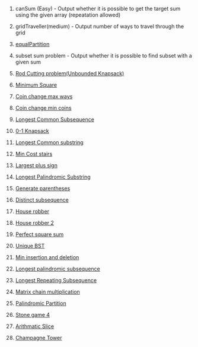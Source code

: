 1. canSum (Easy) - Output whether it is possible to get the target sum using the given array (repeatation allowed)

2. gridTraveller(medium) - Output number of ways to travel through the grid

3. [equalPartition](https://practice.geeksforgeeks.org/problems/subset-sum-problem2014/1#)

4. subset sum problem - Output whether it is possible to find subset with a given sum

5. [Rod Cutting problem(Unbounded Knapsack)](https://practice.geeksforgeeks.org/problems/rod-cutting0840/1#)

6. [Minimum Square](https://practice.geeksforgeeks.org/problems/get-minimum-squares0538/1#)

7. [Coin change max ways](https://practice.geeksforgeeks.org/problems/coin-change2448/1#)

8. [Coin change min coins](https://practice.geeksforgeeks.org/problems/number-of-coins1824/1#)

9. [Longest Common Subsequence](https://practice.geeksforgeeks.org/problems/longest-common-subsequence-1587115620/1#)

10. [0-1 Knapsack](https://practice.geeksforgeeks.org/problems/0-1-knapsack-problem0945/1#)

11. [Longest Common substring](https://practice.geeksforgeeks.org/problems/longest-common-substring1452/1#)

12. [Min Cost stairs](https://leetcode.com/problems/min-cost-climbing-stairs/submissions/)

13. [Largest plus sign](https://leetcode.com/explore/challenge/card/september-leetcoding-challenge-2021/637/week-2-september-8th-september-14th/3969/)

14. [Longest Palindromic Substring](https://leetcode.com/problems/longest-palindromic-substring/)

15. [Generate parentheses](https://leetcode.com/problems/generate-parentheses/submissions/)

16. [Distinct subsequence](https://leetcode.com/problems/distinct-subsequences/submissions/)

17. [House robber](https://leetcode.com/problems/house-robber/submissions/)

18. [House robber 2](https://leetcode.com/problems/house-robber-ii/submissions/)

19. [Perfect square sum](https://leetcode.com/problems/perfect-squares/submissions/)

20. [Unique BST](https://leetcode.com/problems/unique-binary-search-trees/submissions/)

21. [Min insertion and deletion](https://practice.geeksforgeeks.org/problems/minimum-number-of-deletions-and-insertions0209/1#)

22. [Longest palindromic subsequence](https://leetcode.com/problems/longest-palindromic-subsequence/submissions/)

23. [Longest Repeating Subsequence](https://practice.geeksforgeeks.org/problems/longest-repeating-subsequence2004/1)

24. [Matrix chain multiplication](https://practice.geeksforgeeks.org/problems/matrix-chain-multiplication0303/1#)

25. [Palindromic Partition](https://practice.geeksforgeeks.org/problems/palindromic-patitioning4845/1#)

26. [Stone game 4](https://leetcode.com/problems/stone-game-iv/submissions/)

27. [Arithmatic Slice](https://leetcode.com/problems/arithmetic-slices/submissions/)

28. [Champagne Tower](https://leetcode.com/problems/champagne-tower/submissions/)
